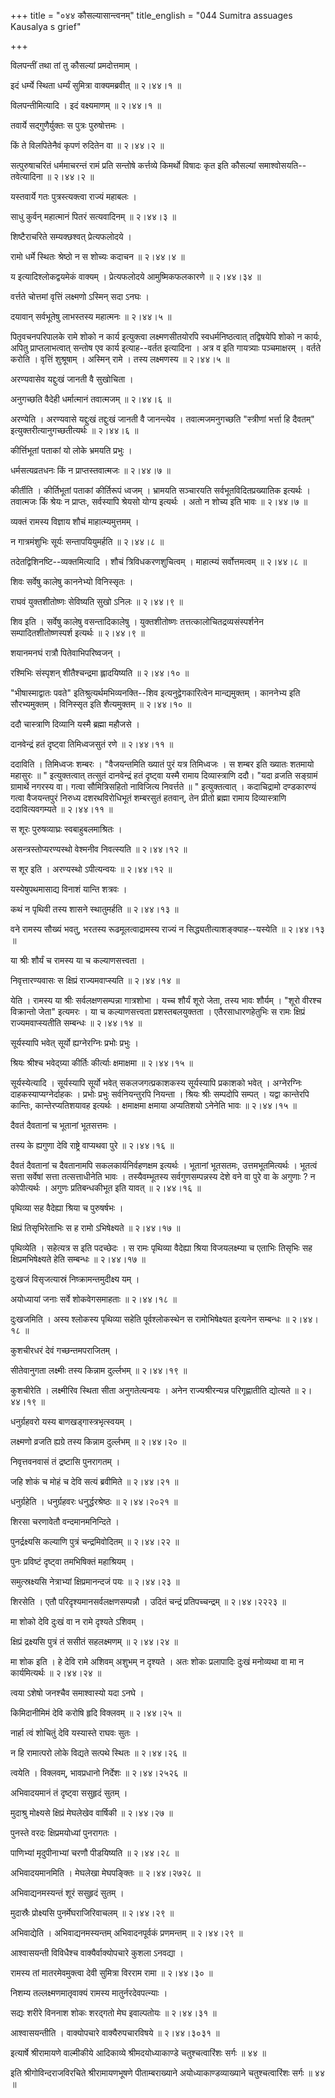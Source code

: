 +++
title = "०४४ कौसल्यासान्त्वनम्"
title_english = "044 Sumitra assuages Kausalya s grief"

+++


विलपन्तीं तथा तां तु कौसल्यां प्रमदोत्तमाम् ।  

इदं धर्म्ये स्थिता धर्म्यं सुमित्रा वाक्यमब्रवीत्  ॥  २।४४।१  ॥   

विलपन्तीमित्यादि । इदं वक्ष्यमाणम्  ॥  २।४४।१  ॥   

  

तवार्ये सद्गुणैर्युक्तः स पुत्रः पुरुषोत्तमः ।  

किं ते विलपितेनैवं कृपणं रुदितेन वा  ॥  २।४४।२  ॥   

सत्पुरुषाचरितं धर्ममाचरन्तं रामं प्रति सन्तोषे कर्त्तव्ये किमर्थो विषादः
कृत इति कौसल्यां समाश्वोसयति--तवेत्यादिना  ॥  २।४४।२  ॥   

  

यस्तवार्ये गतः पुत्रस्त्यक्त्वा राज्यं महाबलः ।  

साधु कुर्वन् महात्मानं पितरं सत्यवादिनम्  ॥  २।४४।३  ॥   

शिष्टैराचरिते सम्यक्छश्वत् प्रेत्यफलोदये ।  

रामो धर्मे स्थितः श्रेष्ठो न स शोच्यः कदाचन  ॥  २।४४।४  ॥   

य इत्यादिश्लोकद्वयमेकं वाक्यम् । प्रेत्यफलोदये आमुष्मिकफलकारणे  ॥ 
२।४४।३४  ॥   

  

वर्त्तते चोत्तमां वृत्तिं लक्ष्मणो ऽस्मिन् सदा ऽनघः ।  

दयावान् सर्वभूतेषु लाभस्तस्य महात्मनः  ॥  २।४४।५  ॥   

पितृवचनपरिपालके रामे शोको न कार्य इत्युक्त्वा लक्ष्मणसीतयोरपि
स्वधर्मनिष्ठत्वात् तद्विषयेपि शोको न कार्यः, अपितु प्राप्तलाभत्वात्
सन्तोष एव कार्य इत्याह--वर्तत इत्यादिना । अत्र व इति गायत्र्याः
पञ्चमाक्षरम् । वर्तते करोति । वृत्तिं शुश्रूषाम् । अस्मिन् रामे । तस्य
लक्ष्मणस्य  ॥  २।४४।५  ॥   

  

अरण्यवासेव यद्दुःखं जानती वै सुखोचिता ।  

अनुगच्छति वैदेही धर्मात्मानं तवात्मजम्  ॥  २।४४।६  ॥   

अरण्येति । अरण्यवासे यद्दुःखं तद्दुःखं जानती वै जानन्त्येव ।
तवात्मजमनुगच्छति "स्त्रीणां भर्त्ता हि दैवतम्"
इत्युक्तरीत्यानुगच्छतीत्यर्थः  ॥  २।४४।६  ॥   

  

कीर्त्तिभूतां पताकां यो लोके भ्रमयति प्रभुः ।  

धर्मसत्यव्रतधनः किं न प्राप्तस्तवात्मजः  ॥  २।४४।७  ॥   

कीर्तीति । कीर्तिभूतां पताकां कीर्तिरूपं ध्वजम् । भ्रामयति सञ्चारयति
सर्वभूतविदितप्रख्यातिक इत्यर्थः । तवात्मजः किं श्रेयः न प्राप्तः,
सर्वस्यापि श्रेयसो योग्य इत्यर्थः । अतो न शोच्य इति भावः  ॥  २।४४।७  ॥   

  

व्यक्तं रामस्य विज्ञाय शौचं माहात्म्यमुत्तमम् ।  

न गात्रमंशुभिः सूर्यः सन्तापयियुमर्हति  ॥  २।४४।८  ॥   

तदेतद्विशिनष्टि--व्यक्तमित्यादि । शौचं त्रिविधकरणशुचित्वम् । माहात्म्यं
सर्वोत्तमत्वम्  ॥  २।४४।८  ॥   

  

शिवः सर्वेषु कालेषु काननेभ्यो विनिस्सृतः ।  

राघवं युक्तशीतोष्णः सेविष्यति सुखो ऽनिलः  ॥  २।४४।९  ॥   

शिव इति । सर्वेषु कालेषु वसन्तादिकालेषु । युक्तशीतोष्णः
तत्तत्कालोचितद्रव्यसंस्पर्शनेन सम्पादितशीतोष्णस्पर्श इत्यर्थः  ॥  २।४४।९
 ॥   

  

शयानमनघं रात्रौ पितेवाभिपरिष्वजन् ।  

रश्मिभिः संस्पृशन् शीतैश्चन्द्रमा ह्लादयिष्यति  ॥  २।४४।१०  ॥   

"भीषास्माद्वातः पवते" इतिश्रुत्यर्थमभिव्यनक्ति--शिव इत्यनुद्वेगकारित्वेन
मान्द्यमुक्तम् । काननेभ्य इति सौरभ्यमुक्तम् । विनिस्सृत इति शैत्यमुक्तम्
 ॥  २।४४।१०  ॥   

  

ददौ चास्त्राणि दिव्यानि यस्मै ब्रह्मा महौजसे ।  

दानवेन्द्रं हतं दृष्ट्वा तिमिध्वजसुतं रणे  ॥  २।४४।११  ॥   

ददाविति । तिमिध्वजः शम्बरः । "वैजयन्तमिति ख्यातं पुरं यत्र तिमिध्वजः । स
शम्बर इति ख्यातः शतमायो महासुरः  ॥ " इत्युक्तत्वात् तत्सुतं दानवेन्द्रं
हतं दृष्ट्वा यस्मै रामाय दिव्यास्त्राणि ददौ। "यदा व्रजति सङ्ग्रामं
ग्रामार्थे नगरस्य वा। गत्वा सौमित्रिसहितो नाविजित्य निवर्त्तते  ॥ "
इत्युक्तत्वात् । कदाचिद्रामो दण्डकारण्यं गत्वा वैजयन्तपुरं निरुध्य
दशरथविरोधिभूतं शम्बरसुतं हतवान्, तेन प्रीतो ब्रह्मा रामाय दिव्यास्त्राणि
ददावित्यवगम्यते  ॥  २।४४।११  ॥   

  

स शूरः पुरुषव्याघ्रः स्वबाहुबलमाश्रितः ।  

असन्त्रस्तोप्यरण्यस्थो वेश्मनीव निवत्स्यति  ॥  २।४४।१२  ॥   

स शूर इति । अरण्यस्थो ऽपीत्यन्वयः  ॥  २।४४।१२  ॥   

  

यस्येषुपथमासाद्य विनाशं यान्ति शत्रवः ।  

कथं न पृथिवी तस्य शासने स्थातुमर्हति  ॥  २।४४।१३  ॥   

वने रामस्य सौख्यं भवतु, भरतस्य रूढमूलत्वाद्रामस्य राज्यं न
सिद्ध्यतीत्याशङ्क्याह--यस्येति  ॥  २।४४।१३  ॥   

  

या श्रीः शौर्यं च रामस्य या च कल्याणसत्त्वता ।  

निवृत्तारण्यवासः स क्षिप्रं राज्यमवाप्स्यति  ॥  २।४४।१४  ॥   

येति । रामस्य या श्रीः सर्वलक्षणसम्पन्ना गात्रशोभा । यच्च शौर्यं शूरो
जेता, तस्य भावः शौर्यम् । "शूरो वीरश्च विक्रान्तो जेता" इत्यमरः । या च
कल्याणसत्त्वता प्रशस्तबलयुक्तता । एतैरसाधारणहेतुभिः स रामः क्षिप्रं
राज्यमवाप्स्यतीति सम्बन्धः  ॥  २।४४।१४  ॥   

  

सूर्यस्यापि भवेत् सूर्यो ह्यग्नेरग्निः प्रभोः प्रभुः ।  

श्रियः श्रीश्च भवेद्ग्र्या कीर्तिः कीर्त्याः क्षमाक्षमा  ॥  २।४४।१५  ॥   

सूर्यस्येत्यादि । सूर्यस्यापि सूर्यो भवेत् सकलजगत्प्रकाशकस्य सूर्यस्यापि
प्रकाशको भवेत् । अग्नेरग्निः दाहकस्याप्यग्नेर्दाहकः । प्रभोः प्रभुः
सर्वनियन्तुरपि नियन्ता । श्रियः श्रीः सम्पदोपि सम्पत् । यद्वा कान्तेरपि
कान्तिः, कान्तेरप्यतिशयावह इत्यर्थः । क्षमाक्षमा क्षमाया अप्यतिशयो
ऽनेनेति भावः  ॥  २।४४।१५  ॥   

  

दैवतं दैवतानां च भूतानां भूतसत्तमः ।  

तस्य के ह्यगुणा देवि राष्ट्रे वाप्यथवा पुरे  ॥  २।४४।१६  ॥   

दैवतं दैवतानां च दैवतानामपि सकलकार्यनिर्वहणक्षम इत्यर्थः । भूतानां
भूतसतमः, उत्तमभूतमित्यर्थः । भूतत्वं सत्ता सर्वेषां सत्ता तत्सत्ताधीनेति
भावः । तस्यैवम्भूतस्य सर्वगुणसम्पन्नस्य देशे वने वा पुरे वा के अगुणाः ?
न कोपीत्यर्थः । अगुणः प्रतिबन्धकीभूत इति यावत्  ॥  २।४४।१६  ॥   

  

पृथिव्या सह वैदेह्या श्रिया च पुरुषर्षभः ।  

क्षिप्रं तिसृभिरेताभिः स ह रामो ऽभिषेक्ष्यते  ॥  २।४४।१७  ॥   

पृथिव्येति । सहेत्यत्र स इति पदच्छेदः । स रामः पृथिव्या वैदेह्या श्रिया
विजयलक्ष्म्या च एताभिः तिसृभिः सह क्षिप्रमभिषेक्ष्यते हेति सम्बन्धः  ॥ 
२।४४।१७  ॥   

  

दुःखजं विसृजत्यास्रं निष्क्रामन्तमुदीक्ष्य यम् ।  

अयोध्यायां जनाः सर्वे शोकवेगसमाहताः  ॥  २।४४।१८  ॥   

दुःखजमिति । अस्य श्लोकस्य पृथिव्या सहेति पूर्वश्लोकस्थेन स
रामोभिषेक्ष्यत इत्यनेन सम्बन्धः  ॥  २।४४।१८  ॥   

  

कुशचीरधरं देवं गच्छन्तमपराजितम् ।  

सीतेवानुगता लक्ष्मीः तस्य किन्नाम दुर्ल्लभम्  ॥  २।४४।१९  ॥   

कुशचीरेति । लक्ष्मीरिव स्थिता सीता अनुगतेत्यन्वयः । अनेन
राज्यश्रीरन्यन्न परिगृह्णातीति द्योत्यते  ॥  २।४४।१९  ॥   

  

धनुर्ग्रहवरो यस्य बाणखड्गास्त्रभृत्स्वयम् ।  

लक्ष्मणो व्रजति ह्यग्रे तस्य किन्नाम दुर्ल्लभम्  ॥  २।४४।२०  ॥   

निवृत्तवनवासं तं द्रष्टासि पुनरागतम् ।  

जहि शोकं च मोहं च देवि सत्यं ब्रवीमिते  ॥  २।४४।२१  ॥   

धनुर्ग्रहेति । धनुर्ग्रहवरः धनुर्द्धरश्रेष्ठः  ॥  २।४४।२०२१  ॥   

  

शिरसा चरणावेतौ वन्दमानमनिन्दिते ।  

पुनर्द्रक्ष्यसि कल्याणि पुत्रं चन्द्रमिवोदितम्  ॥  २।४४।२२  ॥   

पुनः प्रविष्टं दृष्ट्वा तमभिषिक्तं महाश्रियम् ।  

समुत्स्रक्ष्यसि नेत्राभ्यां क्षिप्रमानन्दजं पयः  ॥  २।४४।२३  ॥   

शिरसेति । एतौ परिदृश्यमानसर्वलक्षणसम्पन्नौ । उदितं चन्द्रं
प्रतिपच्चन्द्रम्  ॥  २।४४।२२२३  ॥   

  

मा शोको देवि दुःखं वा न रामे दृश्यते ऽशिवम् ।  

क्षिप्रं द्रक्ष्यसि पुत्रं तं ससीतं सहलक्ष्मणम्  ॥  २।४४।२४  ॥   

मा शोक इति । हे देवि रामे अशिवम् अशुभम् न दृश्यते । अतः शोकः प्रलापादिः
दुःखं मनोव्यथा वा मा न कार्यमित्यर्थः  ॥  २।४४।२४  ॥   

  

त्वया ऽशेषो जनश्चैव समाश्वास्यो यदा ऽनघे ।  

किमिदानीमिमं देवि करोषि हृदि विक्लवम्  ॥  २।४४।२५  ॥   

नार्हा त्वं शोचितुं देवि यस्यास्ते राघवः सुतः ।  

न हि रामात्परो लोके विद्यते सत्पथे स्थितः  ॥  २।४४।२६  ॥   

त्वयेति । विक्लवम्, भावप्रधानो निर्देशः  ॥  २।४४।२५२६  ॥   

  

अभिवादयमानं तं दृष्ट्वा ससुहृदं सुतम् ।  

मुदाश्रु मोक्ष्यसे क्षिप्रं मेघलेखेव वार्षिकी  ॥  २।४४।२७  ॥   

पुनस्ते वरदः क्षिप्रमयोध्यां पुनरागतः ।  

पाणिभ्यां मृदुपीनाभ्यां चरणौ पीडयिष्यति  ॥  २।४४।२८  ॥   

अभिवादयमानमिति । मेघलेखा मेघपङ्क्तिः  ॥  २।४४।२७२८  ॥   

  

अभिवाद्यनमस्यन्तं शूरं ससुहृदं सुतम् ।  

मुदास्रैः प्रोक्ष्यसि पुनर्मेघराजिरिवाचलम्  ॥  २।४४।२९  ॥   

अभिवाद्येति । अभिवाद्यनमस्यन्तम् अभिवादनपूर्वकं प्रणमन्तम्  ॥  २।४४।२९
 ॥   

  

आश्वासयन्ती विविधैश्च वाक्यैर्वाक्योपचारे कुशला ऽनवद्या ।  

रामस्य तां मातरमेवमुक्त्वा देवी सुमित्रा विरराम रामा  ॥  २।४४।३०  ॥   

निशम्य तल्लक्ष्मणमातृवाक्यं रामस्य मातुर्नरदेवपत्न्याः ।  

सद्यः शरीरे विननाश शोकः शरद्गतो मेघ इवाल्पतोयः  ॥  २।४४।३१  ॥   

आश्वासयन्तीति । वाक्योपचारे वाक्यैरुपचारविषये  ॥  २।४४।३०३१  ॥   

  

इत्यार्षे श्रीरामायणे वाल्मीकीये आदिकाव्ये श्रीमदयोध्याकाण्डे
चतुश्चत्वारिंशः सर्गः  ॥  ४४  ॥   

इति श्रीगोविन्दराजविरचिते श्रीरामायणभूषणे पीताम्बराख्याने
अयोध्याकाण्डव्याख्याने चतुश्चत्वारिंशः सर्गः  ॥  ४४  ॥   


